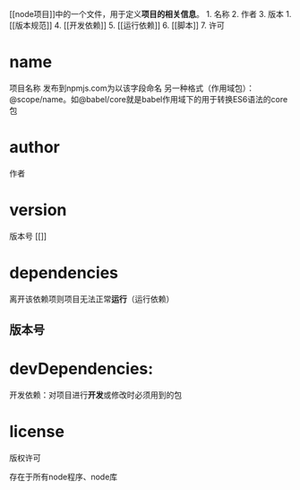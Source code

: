 [[node项目]]中的一个文件，用于定义**项目的相关信息**。
	1. 名称
	2. 作者
	3. 版本
		1. [[版本规范]] 
	4. [[开发依赖]] 
	5. [[运行依赖]] 
	6. [[脚本]] 
	7. 许可
# name
项目名称
发布到npmjs.com为以该字段命名
另一种格式（作用域包）：@scope/name。如@babel/core就是babel作用域下的用于转换ES6语法的core包
# author
作者
# version
版本号
[[]]
# dependencies
离开该依赖项则项目无法正常**运行**（运行依赖）
## 版本号

# devDependencies:
开发依赖：对项目进行**开发**或修改时必须用到的包
# license
版权许可

存在于所有node程序、node库
